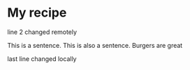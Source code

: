 # My recipe 
line 2 changed remotely 

This is a sentence. This is also a sentence. Burgers are great

last line changed locally
